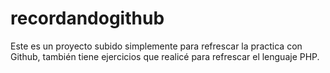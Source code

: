 # recordandogithub
Este es un proyecto subido simplemente para refrescar la practica con Github, también tiene ejercicios que realicé para refrescar el lenguaje PHP.
